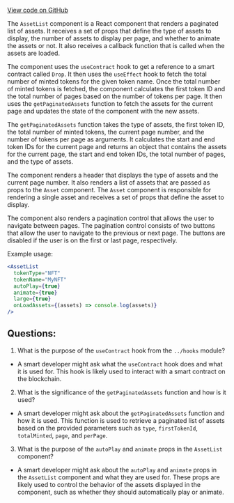 [View code on GitHub](zoo-labs/zoo/blob/master/core/src/marketplace/AssetListLegacy.tsx)

The `AssetList` component is a React component that renders a paginated list of assets. It receives a set of props that define the type of assets to display, the number of assets to display per page, and whether to animate the assets or not. It also receives a callback function that is called when the assets are loaded.

The component uses the `useContract` hook to get a reference to a smart contract called `Drop`. It then uses the `useEffect` hook to fetch the total number of minted tokens for the given token name. Once the total number of minted tokens is fetched, the component calculates the first token ID and the total number of pages based on the number of tokens per page. It then uses the `getPaginatedAssets` function to fetch the assets for the current page and updates the state of the component with the new assets.

The `getPaginatedAssets` function takes the type of assets, the first token ID, the total number of minted tokens, the current page number, and the number of tokens per page as arguments. It calculates the start and end token IDs for the current page and returns an object that contains the assets for the current page, the start and end token IDs, the total number of pages, and the type of assets.

The component renders a header that displays the type of assets and the current page number. It also renders a list of assets that are passed as props to the `Asset` component. The `Asset` component is responsible for rendering a single asset and receives a set of props that define the asset to display.

The component also renders a pagination control that allows the user to navigate between pages. The pagination control consists of two buttons that allow the user to navigate to the previous or next page. The buttons are disabled if the user is on the first or last page, respectively.

Example usage:

```jsx
<AssetList
  tokenType="NFT"
  tokenName="MyNFT"
  autoPlay={true}
  animate={true}
  large={true}
  onLoadAssets={(assets) => console.log(assets)}
/>
```
## Questions: 
 1. What is the purpose of the `useContract` hook from the `../hooks` module?
- A smart developer might ask what the `useContract` hook does and what it is used for. This hook is likely used to interact with a smart contract on the blockchain.

2. What is the significance of the `getPaginatedAssets` function and how is it used?
- A smart developer might ask about the `getPaginatedAssets` function and how it is used. This function is used to retrieve a paginated list of assets based on the provided parameters such as `type`, `firstTokenId`, `totalMinted`, `page`, and `perPage`.

3. What is the purpose of the `autoPlay` and `animate` props in the `AssetList` component?
- A smart developer might ask about the `autoPlay` and `animate` props in the `AssetList` component and what they are used for. These props are likely used to control the behavior of the assets displayed in the component, such as whether they should automatically play or animate.